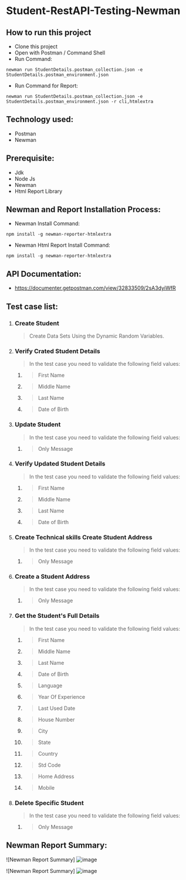 # Student-RestAPI-Testing-Newman
## How to run this project
- Clone this project
- Open with Postman / Command Shell
- Run Command:  
```console 
newman run StudentDetails.postman_collection.json -e StudentDetails.postman_environment.json 
```
- Run Command for Report: 
```console 
newman run StudentDetails.postman_collection.json -e StudentDetails.postman_environment.json -r cli,htmlextra
```
## Technology used:
- Postman
- Newman
## Prerequisite:
- Jdk
- Node Js
- Newman
- Html Report Library
## Newman and Report Installation Process:
- Newman Install Command:
```console
npm install -g newman-reporter-htmlextra
```
- Newman Html Report Install Command:
```console
npm install -g newman-reporter-htmlextra
```
## API Documentation:
- https://documenter.getpostman.com/view/32833509/2sA3dyiWfR
## Test case list:
1. ### Create Student
	> Create Data Sets Using the Dynamic Random Variables.
2. ### Verify Crated Student Details
	> In the test case you need to validate the following field values:
 	1. > First Name
 	2. > Middle Name
 	3. > Last Name
 	4. > Date of Birth
3. ### Update Student
	> In the test case you need to validate the following field values:
 	1. > Only Message
4. ### Verify Updated Student Details
	> In the test case you need to validate the following field values:
	1. > First Name
 	2. > Middle Name
	3. > Last Name
 	4. > Date of Birth
5. ### Create Technical skills Create Student Address
	> In the test case you need to validate the following field values:
	1. > Only Message
6. ### Create a Student Address
	> In the test case you need to validate the following field values:
	1. > Only Message
7. ### Get the Student's Full Details
	> In the test case you need to validate the following field values:
	1. > First Name
	2. > Middle Name
	3. > Last Name
	4. > Date of Birth
	5. > Language
	6. > Year Of Experience
	7. > Last Used Date
	8. > House Number
	9. > City
	10. > State
	11. > Country
	12. > Std Code
	13. > Home Address
	14. > Mobile
8. ### Delete Specific Student
	> In the test case you need to validate the following field values:
	1. > Only Message


## Newman Report Summary:
![Newman Report Summary] ![image](https://github.com/ashrafiucse/Student_REST_API_Testing_Postman_Newman/assets/86523487/3b45c6c5-8aeb-45a9-acd1-001942e8e6a7)

![Newman Report Summary] ![image](https://github.com/ashrafiucse/Student_REST_API_Testing_Postman_Newman/assets/86523487/bd82025b-ff7d-4c44-b1bc-3699888af4f6)
